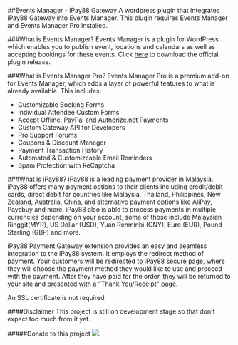 ##Events Manager - iPay88 Gateway
A wordpress plugin that integrates iPay88 Gateway into Events Manager. This plugin requires Events Manager and Events Manager Pro installed.

###What is Events Manager?
Events Manager is a plugin for WordPress which enables you to publish event, locations and calendars as well as accepting bookings for these events. Click <a href="https://wordpress.org/plugins/events-manager/">here</a> to download the official plugin release.

###What is Events Manager Pro?
Events Manager Pro is a premium add-on for Events Manager, which adds a layer of powerful features to what is already available. This includes:
- Customizable Booking Forms
- Individual Attendee Custom Forms
- Accept Offline, PayPal and Authorize.net Payments
- Custom Gateway API for Developers
- Pro Support Forums
- Coupons & Discount Manager
- Payment Transaction History
- Automated & Customizeable Email Reminders
- Spam Protection with ReCaptcha

###What is iPay88?
iPay88 is a leading payment provider in Malaysia. iPay88 offers many payment options to their clients including credit/debit cards, direct debit for countries like Malaysia, Thailand, Philippines, New Zealand, Australia, China, and alternative payment options like AliPay, Paysbuy and more. iPay88 also is able to process payments in multiple currencies depending on your account, some of those include Malaysian Ringgit(MYR), US Dollar (USD), Yuan Renminbi (CNY), Euro (EUR), Pound Sterling (GBP) and more.

iPay88 Payment Gateway extension provides an easy and seamless integration to the iPay88 system. It employs the redirect method of payment. Your customers will be redirected to iPay88 secure page, where they will choose the payment method they would like to use and proceed with the payment. After they have paid for the order, they will be returned to your site and presented with a "Thank You/Receipt" page.

An SSL certificate is not required.


####Disclaimer
This project is still on development stage so that don't expect too much from it yet.

#####Donate to this project
<a href="https://www.paypal.com/cgi-bin/webscr?cmd=_donations&business=CNGZ6ZQBS2N86&lc=PH&item_name=Support%20for%20%22Events%20Manager%20%2d%20iPay88%20Gateway%22%20project&currency_code=USD"><img src="https://www.paypalobjects.com/en_US/i/btn/btn_donateCC_LG.gif"/></a>

